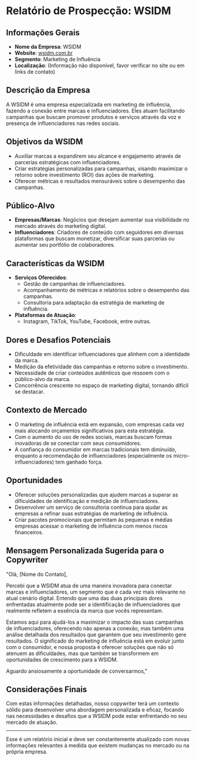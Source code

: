 # Relatório de Prospecção: WSIDM

## Informações Gerais
- **Nome da Empresa**: WSIDM
- **Website**: [wsidm.com.br](http://www.wsidm.com.br)
- **Segmento**: Marketing de Influência
- **Localização**: (Informação não disponível, favor verificar no site ou em links de contato)

## Descrição da Empresa
A WSIDM é uma empresa especializada em marketing de influência, fazendo a conexão entre marcas e influenciadores. Eles atuam facilitando campanhas que buscam promover produtos e serviços através da voz e presença de influenciadores nas redes sociais. 

## Objetivos da WSIDM
- Auxiliar marcas a expandirem seu alcance e engajamento através de parcerias estratégicas com influenciadores.
- Criar estratégias personalizadas para campanhas, visando maximizar o retorno sobre investimento (ROI) das ações de marketing.
- Oferecer métricas e resultados mensuráveis sobre o desempenho das campanhas.

## Público-Alvo
- **Empresas/Marcas**: Negócios que desejam aumentar sua visibilidade no mercado através do marketing digital.
- **Influenciadores**: Criadores de conteúdo com seguidores em diversas plataformas que buscam monetizar, diversificar suas parcerias ou aumentar seu portfólio de colaboradores.

## Características da WSIDM
- **Serviços Oferecidos**:
  - Gestão de campanhas de influenciadores.
  - Acompanhamento de métricas e relatórios sobre o desempenho das campanhas.
  - Consultoria para adaptação da estratégia de marketing de influência.
- **Plataformas de Atuação**:
  - Instagram, TikTok, YouTube, Facebook, entre outras.

## Dores e Desafios Potenciais
- Dificuldade em identificar influenciadores que alinhem com a identidade da marca.
- Medição da efetividade das campanhas e retorno sobre o investimento.
- Necessidade de criar conteúdos autênticos que ressoem com o público-alvo da marca.
- Concorrência crescente no espaço de marketing digital, tornando difícil se destacar.

## Contexto de Mercado
- O marketing de influência está em expansão, com empresas cada vez mais alocando orçamentos significativos para esta estratégia.
- Com o aumento do uso de redes sociais, marcas buscam formas inovadoras de se conectar com seus consumidores.
- A confiança do consumidor em marcas tradicionais tem diminuído, enquanto a recomendação de influenciadores (especialmente os micro-influenciadores) tem ganhado força.

## Oportunidades
- Oferecer soluções personalizadas que ajudem marcas a superar as dificuldades de identificação e medição de influenciadores.
- Desenvolver um serviço de consultoria contínua para ajudar as empresas a refinar suas estratégias de marketing de influência.
- Criar pacotes promocionais que permitam às pequenas e médias empresas acessar o marketing de influência com menos riscos financeiros.

## Mensagem Personalizada Sugerida para o Copywriter
"Olá, [Nome do Contato], 

Percebi que a WSIDM atua de uma maneira inovadora para conectar marcas e influenciadores, um segmento que é cada vez mais relevante no atual cenário digital. Entendo que uma das duas principais dores enfrentadas atualmente pode ser a identificação de influenciadores que realmente refletem a essência da marca que vocês representam.

Estamos aqui para ajudá-los a maximizar o impacto das suas campanhas de influenciadores, oferecendo não apenas a conexão, mas também uma análise detalhada dos resultados que garantem que seu investimento gere resultados. O significado do marketing de influência está em evoluir junto com o consumidor, e nossa proposta é oferecer soluções que não só atenuem as dificuldades, mas que também se transformem em oportunidades de crescimento para a WSIDM.

Aguardo ansiosamente a oportunidade de conversarmos,"

## Considerações Finais
Com estas informações detalhadas, nosso copywriter terá um contexto sólido para desenvolver uma abordagem personalizada e eficaz, focando nas necessidades e desafios que a WSIDM pode estar enfrentando no seu mercado de atuação.

--- 

Esse é um relatório inicial e deve ser constantemente atualizado com novas informações relevantes à medida que existem mudanças no mercado ou na própria empresa.